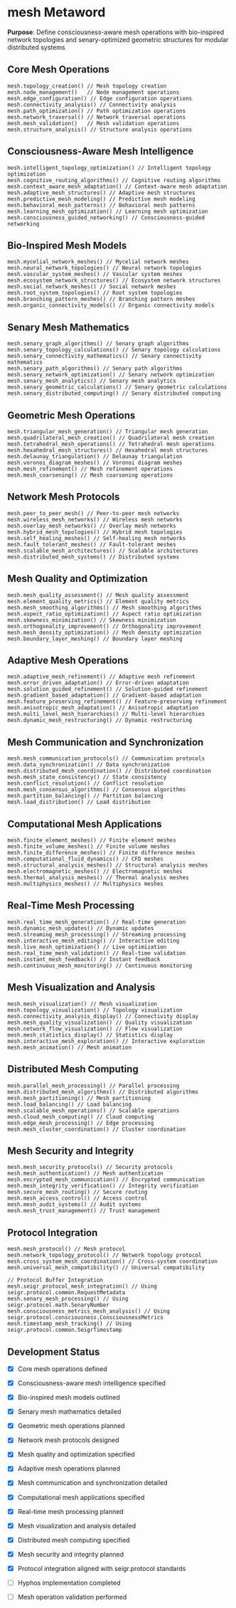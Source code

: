 # mesh Metaword

**Purpose**: Define consciousness-aware mesh operations with bio-inspired network topologies and senary-optimized geometric structures for modular distributed systems

## Core Mesh Operations

```hyphos
mesh.topology_creation() // Mesh topology creation
mesh.node_management()   // Node management operations
mesh.edge_configuration() // Edge configuration operations
mesh.connectivity_analysis() // Connectivity analysis
mesh.path_optimization() // Path optimization operations
mesh.network_traversal() // Network traversal operations
mesh.mesh_validation()   // Mesh validation operations
mesh.structure_analysis() // Structure analysis operations
```

## Consciousness-Aware Mesh Intelligence

```hyphos
mesh.intelligent_topology_optimization() // Intelligent topology optimization
mesh.cognitive_routing_algorithms() // Cognitive routing algorithms
mesh.context_aware_mesh_adaptation() // Context-aware mesh adaptation
mesh.adaptive_mesh_structures() // Adaptive mesh structures
mesh.predictive_mesh_modeling() // Predictive mesh modeling
mesh.behavioral_mesh_patterns() // Behavioral mesh patterns
mesh.learning_mesh_optimization() // Learning mesh optimization
mesh.consciousness_guided_networking() // Consciousness-guided networking
```

## Bio-Inspired Mesh Models

```hyphos
mesh.mycelial_network_meshes() // Mycelial network meshes
mesh.neural_network_topologies() // Neural network topologies
mesh.vascular_system_meshes() // Vascular system meshes
mesh.ecosystem_network_structures() // Ecosystem network structures
mesh.social_network_meshes() // Social network meshes
mesh.root_system_topologies() // Root system topologies
mesh.branching_pattern_meshes() // Branching pattern meshes
mesh.organic_connectivity_models() // Organic connectivity models
```

## Senary Mesh Mathematics

```hyphos
mesh.senary_graph_algorithms() // Senary graph algorithms
mesh.senary_topology_calculations() // Senary topology calculations
mesh.senary_connectivity_mathematics() // Senary connectivity mathematics
mesh.senary_path_algorithms() // Senary path algorithms
mesh.senary_network_optimization() // Senary network optimization
mesh.senary_mesh_analytics() // Senary mesh analytics
mesh.senary_geometric_calculations() // Senary geometric calculations
mesh.senary_distributed_computing() // Senary distributed computing
```

## Geometric Mesh Operations

```hyphos
mesh.triangular_mesh_generation() // Triangular mesh generation
mesh.quadrilateral_mesh_creation() // Quadrilateral mesh creation
mesh.tetrahedral_mesh_operations() // Tetrahedral mesh operations
mesh.hexahedral_mesh_structures() // Hexahedral mesh structures
mesh.delaunay_triangulation() // Delaunay triangulation
mesh.voronoi_diagram_meshes() // Voronoi diagram meshes
mesh.mesh_refinement() // Mesh refinement operations
mesh.mesh_coarsening() // Mesh coarsening operations
```

## Network Mesh Protocols

```hyphos
mesh.peer_to_peer_mesh() // Peer-to-peer mesh networks
mesh.wireless_mesh_networks() // Wireless mesh networks
mesh.overlay_mesh_networks() // Overlay mesh networks
mesh.hybrid_mesh_topologies() // Hybrid mesh topologies
mesh.self_healing_meshes() // Self-healing mesh networks
mesh.fault_tolerant_meshes() // Fault-tolerant meshes
mesh.scalable_mesh_architectures() // Scalable architectures
mesh.distributed_mesh_systems() // Distributed systems
```

## Mesh Quality and Optimization

```hyphos
mesh.mesh_quality_assessment() // Mesh quality assessment
mesh.element_quality_metrics() // Element quality metrics
mesh.mesh_smoothing_algorithms() // Mesh smoothing algorithms
mesh.aspect_ratio_optimization() // Aspect ratio optimization
mesh.skewness_minimization() // Skewness minimization
mesh.orthogonality_improvement() // Orthogonality improvement
mesh.mesh_density_optimization() // Mesh density optimization
mesh.boundary_layer_meshing() // Boundary layer meshing
```

## Adaptive Mesh Operations

```hyphos
mesh.adaptive_mesh_refinement() // Adaptive mesh refinement
mesh.error_driven_adaptation() // Error-driven adaptation
mesh.solution_guided_refinement() // Solution-guided refinement
mesh.gradient_based_adaptation() // Gradient-based adaptation
mesh.feature_preserving_refinement() // Feature-preserving refinement
mesh.anisotropic_mesh_adaptation() // Anisotropic adaptation
mesh.multi_level_mesh_hierarchies() // Multi-level hierarchies
mesh.dynamic_mesh_restructuring() // Dynamic restructuring
```

## Mesh Communication and Synchronization

```hyphos
mesh.mesh_communication_protocols() // Communication protocols
mesh.data_synchronization() // Data synchronization
mesh.distributed_mesh_coordination() // Distributed coordination
mesh.mesh_state_consistency() // State consistency
mesh.conflict_resolution() // Conflict resolution
mesh.mesh_consensus_algorithms() // Consensus algorithms
mesh.partition_balancing() // Partition balancing
mesh.load_distribution() // Load distribution
```

## Computational Mesh Applications

```hyphos
mesh.finite_element_meshes() // Finite element meshes
mesh.finite_volume_meshes() // Finite volume meshes
mesh.finite_difference_meshes() // Finite difference meshes
mesh.computational_fluid_dynamics() // CFD meshes
mesh.structural_analysis_meshes() // Structural analysis meshes
mesh.electromagnetic_meshes() // Electromagnetic meshes
mesh.thermal_analysis_meshes() // Thermal analysis meshes
mesh.multiphysics_meshes() // Multiphysics meshes
```

## Real-Time Mesh Processing

```hyphos
mesh.real_time_mesh_generation() // Real-time generation
mesh.dynamic_mesh_updates() // Dynamic updates
mesh.streaming_mesh_processing() // Streaming processing
mesh.interactive_mesh_editing() // Interactive editing
mesh.live_mesh_optimization() // Live optimization
mesh.real_time_mesh_validation() // Real-time validation
mesh.instant_mesh_feedback() // Instant feedback
mesh.continuous_mesh_monitoring() // Continuous monitoring
```

## Mesh Visualization and Analysis

```hyphos
mesh.mesh_visualization() // Mesh visualization
mesh.topology_visualization() // Topology visualization
mesh.connectivity_analysis_display() // Connectivity display
mesh.mesh_quality_visualization() // Quality visualization
mesh.network_flow_visualization() // Flow visualization
mesh.mesh_statistics_display() // Statistics display
mesh.interactive_mesh_exploration() // Interactive exploration
mesh.mesh_animation() // Mesh animation
```

## Distributed Mesh Computing

```hyphos
mesh.parallel_mesh_processing() // Parallel processing
mesh.distributed_mesh_algorithms() // Distributed algorithms
mesh.mesh_partitioning() // Mesh partitioning
mesh.load_balancing() // Load balancing
mesh.scalable_mesh_operations() // Scalable operations
mesh.cloud_mesh_computing() // Cloud computing
mesh.edge_mesh_processing() // Edge processing
mesh.mesh_cluster_coordination() // Cluster coordination
```

## Mesh Security and Integrity

```hyphos
mesh.mesh_security_protocols() // Security protocols
mesh.mesh_authentication() // Mesh authentication
mesh.encrypted_mesh_communication() // Encrypted communication
mesh.mesh_integrity_verification() // Integrity verification
mesh.secure_mesh_routing() // Secure routing
mesh.mesh_access_control() // Access control
mesh.mesh_audit_systems() // Audit systems
mesh.mesh_trust_management() // Trust management
```

## Protocol Integration

```hyphos
mesh.mesh_protocol() // Mesh protocol
mesh.network_topology_protocol() // Network topology protocol
mesh.cross_system_mesh_coordination() // Cross-system coordination
mesh.universal_mesh_compatibility() // Universal compatibility

// Protocol Buffer Integration
mesh.seigr_protocol_mesh_integration() // Using seigr.protocol.common.RequestMetadata
mesh.senary_mesh_processing() // Using seigr.protocol.math.SenaryNumber
mesh.consciousness_metrics_mesh_analysis() // Using seigr.protocol.consciousness.ConsciousnessMetrics
mesh.timestamp_mesh_tracking() // Using seigr.protocol.common.SeigrTimestamp
```

## Development Status

- [x] Core mesh operations defined
- [x] Consciousness-aware mesh intelligence specified
- [x] Bio-inspired mesh models outlined
- [x] Senary mesh mathematics detailed
- [x] Geometric mesh operations planned
- [x] Network mesh protocols designed
- [x] Mesh quality and optimization specified
- [x] Adaptive mesh operations planned
- [x] Mesh communication and synchronization detailed
- [x] Computational mesh applications specified
- [x] Real-time mesh processing planned
- [x] Mesh visualization and analysis detailed
- [x] Distributed mesh computing specified
- [x] Mesh security and integrity planned
- [x] Protocol integration aligned with seigr.protocol standards
- [ ] Hyphos implementation completed
- [ ] Mesh operation validation performed

